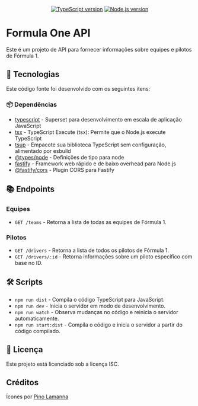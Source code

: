 <div align="center">
  
  [![TypeScript version][ts-badge]][typescript-5-4]
  [![Node.js version][nodejs-badge]][nodejs]

</div>

# Formula One API

Este é um projeto de API para fornecer informações sobre equipes e pilotos de Fórmula 1.

## 🚀 Tecnologias

Este código fonte foi desenvolvido com os seguintes itens:

### 📦 Dependências

- [typescript][typescript-npm] - Superset para desenvolvimento em escala de aplicação JavaScript
- [tsx][tsx-npm] - TypeScript Execute (tsx): Permite que o Node.js execute TypeScript
- [tsup][tsup-npm] - Empacote sua biblioteca TypeScript sem configuração, alimentado por esbuild
- [@types/node][@types/node-npm] - Definições de tipo para node
- [fastify][fastify-npm] - Framework web rápido e de baixo overhead para Node.js
- [@fastify/cors][fastify-cors-npm] - Plugin CORS para Fastify

## 📚 Endpoints

### Equipes

- `GET /teams` - Retorna a lista de todas as equipes de Fórmula 1.

### Pilotos

- `GET /drivers` - Retorna a lista de todos os pilotos de Fórmula 1.
- `GET /drivers/:id` - Retorna informações sobre um piloto específico com base no ID.

## 🛠️ Scripts

- `npm run dist` - Compila o código TypeScript para JavaScript.
- `npm run dev` - Inicia o servidor em modo de desenvolvimento.
- `npm run watch` - Observa mudanças no código e reinicia o servidor automaticamente.
- `npm run start:dist` - Compila o código e inicia o servidor a partir do código compilado.

## 📄 Licença

Este projeto está licenciado sob a licença ISC.

## Créditos

Ícones por [Pino Lamanna][dribble-icon]

[typescript]: https://www.typescriptlang.org/
[typescript-5-4]: https://www.typescriptlang.org/
[ts-badge]: https://img.shields.io/badge/TypeScript-5.4-blue.svg
[nodejs-badge]: https://img.shields.io/badge/Node.js->=%2020.00-blue.svg
[nodejs]: https://nodejs.org/
[dribble-icon]: https://dribbble.com/Schakalwal
[typescript-npm]: https://www.npmjs.com/package/typescript
[tsx-npm]: https://www.npmjs.com/package/tsx
[tsup-npm]: https://www.npmjs.com/package/tsup
[@types/node-npm]: https://www.npmjs.com/package/@types/node
[fastify-npm]: https://www.npmjs.com/package/fastify
[fastify-cors-npm]: https://www.npmjs.com/package/@fastify/cors